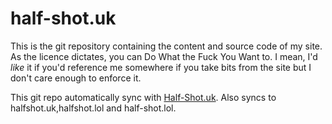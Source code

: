 half-shot.uk
============
This is the git repository containing the content and source code of my site.
As the licence dictates, you can Do What the Fuck You Want to.
I mean, I'd *like* it if you'd reference me somewhere if you take bits from the site but I don't care enough to enforce it.

This git repo automatically sync with [Half-Shot.uk](https://half-shot.uk).
Also syncs to halfshot.uk,halfshot.lol and half-shot.lol.
